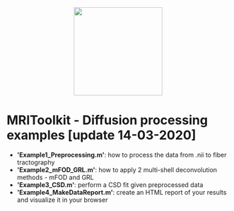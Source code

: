 <a href="https://github.com/delucaal/MRIToolkit"> 
<span style='align:center'> <img src="img/MRIToolkitLogo.png" style="width:200px;  display: block;  margin-left: auto;  margin-right: auto;"/> </span>
 </a> 
 
# MRIToolkit - Diffusion processing examples [update 14-03-2020] 
- **'Example1_Preprocessing.m'**: how to process the data from .nii to fiber tractography
- **'Example2_mFOD_GRL.m'**: how to apply 2 multi-shell deconvolution methods - mFOD and GRL
- **'Example3_CSD.m'**: perform a CSD fit given preprocessed data
- **'Example4_MakeDataReport.m'**: create an HTML report of your results and visualize it in your browser

